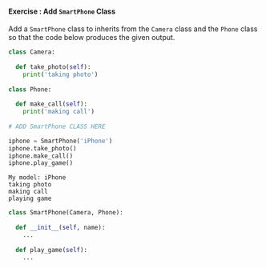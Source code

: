 #### Exercise : Add `SmartPhone` Class

Add a `SmartPhone` class to inherits from the `Camera` class and the `Phone` class so that the code below produces the given output.

<include src="inputOutput.md" boilerplate> 
<span id="input">

```python
class Camera:
  
  def take_photo(self):
    print('taking photo')
    
class Phone:
  
  def make_call(self):
    print('making call')
    
# ADD SmartPhone CLASS HERE

iphone = SmartPhone('iPhone')
iphone.take_photo()
iphone.make_call()
iphone.play_game()
```
</span>
<span id="output">

```{.no-line-numbers}
My model: iPhone
taking photo
making call
playing game
```
</span>
</include>

<panel type="seamless" header="%%:fas-battery-quarter: Partial solution%%">

```python
class SmartPhone(Camera, Phone):
  
  def __init__(self, name):
    ...
  
  def play_game(self):
    ...
```

</panel>